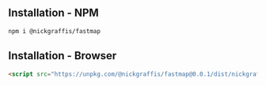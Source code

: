 ## Installation - NPM

```sh
npm i @nickgraffis/fastmap
```

## Installation - Browser

```html
<script src="https://unpkg.com/@nickgraffis/fastmap@0.0.1/dist/nickgraffis-fastmap.min.js"></script>
```